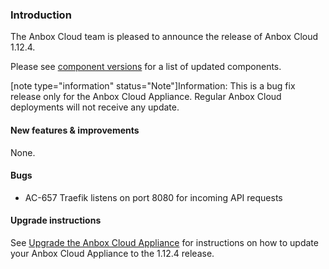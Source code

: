 ### Introduction

The Anbox Cloud team is pleased to announce the release of Anbox Cloud 1.12.4.

Please see [component versions](https://anbox-cloud.io/docs/component-versions) for a list of updated components.

[note type="information" status="Note"]Information: This is a bug fix release only for the Anbox Cloud Appliance. Regular Anbox Cloud deployments will not receive any update.

#### New features & improvements

None.

#### Bugs

* AC-657 Traefik listens on port 8080 for incoming API requests

#### Upgrade instructions

See [Upgrade the Anbox Cloud Appliance](https://anbox-cloud.io/docs/howto/update/upgrade-appliance) for instructions on how to update your Anbox Cloud Appliance to the 1.12.4 release.